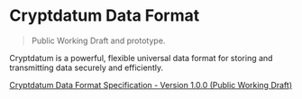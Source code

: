 # Cryptdatum Data Format 

> Public Working Draft and prototype.

Cryptdatum is a powerful, flexible universal data format for storing and transmitting data securely and efficiently.

[Cryptdatum Data Format Specification - Version 1.0.0 (Public Working Draft)](./SPECIFICATION.md)
